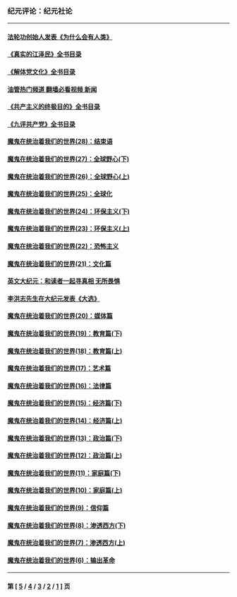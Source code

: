 ### 纪元评论：纪元社论
---
#### [法轮功创始人发表《为什么会有人类》](../../pages/nsc422/n13912117.md?04050330) 
#### [《真实的江泽民》全书目录](../../pages/nsc422/n13721399.md?04050330) 
#### [《解体党文化》全书目录](../../pages/nsc422/n13721157.md?04050330) 
#### [油管热门频道 翻墙必看视频 新闻](ok?04050330)
#### [《共产主义的终极目的》全书目录](../../pages/nsc422/n13721048.md?04050330) 
#### [《九评共产党》全书目录](../../pages/nsc422/n13708085.md?04050330) 
#### [魔鬼在统治着我们的世界(28)：结束语](../../pages/nsc422/n10936246.md?04050330) 
#### [魔鬼在统治着我们的世界(27)：全球野心(下)](../../pages/nsc422/n10928319.md?04050330) 
#### [魔鬼在统治着我们的世界(26)：全球野心(上)](../../pages/nsc422/n10900318.md?04050330) 
#### [魔鬼在统治着我们的世界(25)：全球化](../../pages/nsc422/n10788205.md?04050330) 
#### [魔鬼在统治着我们的世界(24)：环保主义(下)](../../pages/nsc422/n10695307.md?04050330) 
#### [魔鬼在统治着我们的世界(23)：环保主义(上)](../../pages/nsc422/n10688613.md?04050330) 
#### [魔鬼在统治着我们的世界(22)：恐怖主义](../../pages/nsc422/n10614727.md?04050330) 
#### [魔鬼在统治着我们的世界(21)：文化篇](../../pages/nsc422/n10597706.md?04050330) 
#### [英文大纪元：和读者一起寻真相 无所畏惧](../../pages/nsc422/n12542027.md?04050330) 
#### [李洪志先生在大纪元发表《大选》](../../pages/nsc422/n12534746.md?04050330) 
#### [魔鬼在统治着我们的世界(20)：媒体篇](../../pages/nsc422/n10586579.md?04050330) 
#### [魔鬼在统治着我们的世界(19)：教育篇(下)](../../pages/nsc422/n10564808.md?04050330) 
#### [魔鬼在统治着我们的世界(18)：教育篇(上)](../../pages/nsc422/n10526970.md?04050330) 
#### [魔鬼在统治着我们的世界(17)：艺术篇](../../pages/nsc422/n10499093.md?04050330) 
#### [魔鬼在统治着我们的世界(16)：法律篇](../../pages/nsc422/n10485969.md?04050330) 
#### [魔鬼在统治着我们的世界(15)：经济篇(下)](../../pages/nsc422/n10469975.md?04050330) 
#### [魔鬼在统治着我们的世界(14)：经济篇(上)](../../pages/nsc422/n10457370.md?04050330) 
#### [魔鬼在统治着我们的世界(13)：政治篇(下)](../../pages/nsc422/n10448270.md?04050330) 
#### [魔鬼在统治着我们的世界(12)：政治篇(上)](../../pages/nsc422/n10444576.md?04050330) 
#### [魔鬼在统治着我们的世界(11)：家庭篇(下)](../../pages/nsc422/n10440961.md?04050330) 
#### [魔鬼在统治着我们的世界(10)：家庭篇(上)](../../pages/nsc422/n10435448.md?04050330) 
#### [魔鬼在统治着我们的世界(9)：信仰篇](../../pages/nsc422/n10432159.md?04050330) 
#### [魔鬼在统治着我们的世界(8)：渗透西方(下)](../../pages/nsc422/n10429603.md?04050330) 
#### [魔鬼在统治着我们的世界(7)：渗透西方(上)](../../pages/nsc422/n10426013.md?04050330) 
#### [魔鬼在统治着我们的世界(6)：输出革命](../../pages/nsc422/n10421536.md?04050330) 

---
#### 第 [ [5](./5.md?04050330) / [4](./4.md?04050330) / [3](./3.md?04050330) / [2](./2.md?04050330) / [1](./1.md?04050330) ] 页
